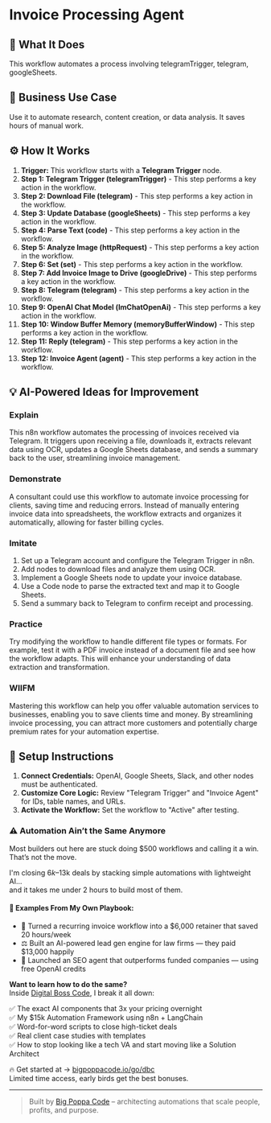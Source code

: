 # Invoice Processing Agent

## 🚀 What It Does
This workflow automates a process involving telegramTrigger, telegram, googleSheets.

## 💼 Business Use Case
Use it to automate research, content creation, or data analysis. It saves hours of manual work.

## ⚙️ How It Works
1.  **Trigger:** This workflow starts with a **Telegram Trigger** node.
2. **Step 1: Telegram Trigger (telegramTrigger)** - This step performs a key action in the workflow.
3. **Step 2: Download File (telegram)** - This step performs a key action in the workflow.
4. **Step 3: Update Database (googleSheets)** - This step performs a key action in the workflow.
5. **Step 4: Parse Text (code)** - This step performs a key action in the workflow.
6. **Step 5: Analyze Image (httpRequest)** - This step performs a key action in the workflow.
7. **Step 6: Set (set)** - This step performs a key action in the workflow.
8. **Step 7: Add Invoice Image to Drive (googleDrive)** - This step performs a key action in the workflow.
9. **Step 8: Telegram (telegram)** - This step performs a key action in the workflow.
10. **Step 9: OpenAI Chat Model (lmChatOpenAi)** - This step performs a key action in the workflow.
11. **Step 10: Window Buffer Memory (memoryBufferWindow)** - This step performs a key action in the workflow.
12. **Step 11: Reply (telegram)** - This step performs a key action in the workflow.
13. **Step 12: Invoice Agent (agent)** - This step performs a key action in the workflow.

## 💡 AI-Powered Ideas for Improvement
### Explain
This n8n workflow automates the processing of invoices received via Telegram. It triggers upon receiving a file, downloads it, extracts relevant data using OCR, updates a Google Sheets database, and sends a summary back to the user, streamlining invoice management.

### Demonstrate
A consultant could use this workflow to automate invoice processing for clients, saving time and reducing errors. Instead of manually entering invoice data into spreadsheets, the workflow extracts and organizes it automatically, allowing for faster billing cycles.

### Imitate
1. Set up a Telegram account and configure the Telegram Trigger in n8n.
2. Add nodes to download files and analyze them using OCR.
3. Implement a Google Sheets node to update your invoice database.
4. Use a Code node to parse the extracted text and map it to Google Sheets.
5. Send a summary back to Telegram to confirm receipt and processing.

### Practice
Try modifying the workflow to handle different file types or formats. For example, test it with a PDF invoice instead of a document file and see how the workflow adapts. This will enhance your understanding of data extraction and transformation.

### WIIFM
Mastering this workflow can help you offer valuable automation services to businesses, enabling you to save clients time and money. By streamlining invoice processing, you can attract more customers and potentially charge premium rates for your automation expertise.

## 🔧 Setup Instructions
1. **Connect Credentials:** OpenAI, Google Sheets, Slack, and other nodes must be authenticated.
2. **Customize Core Logic:** Review "Telegram Trigger" and "Invoice Agent" for IDs, table names, and URLs.
3. **Activate the Workflow:** Set the workflow to "Active" after testing.

### ⚠️ Automation Ain’t the Same Anymore

Most builders out here are stuck doing $500 workflows and calling it a win.  
That’s not the move.  

I'm closing $6k–$13k deals by stacking simple automations with lightweight AI...  
and it takes me under 2 hours to build most of them.

#### 🧠 Examples From My Own Playbook:
- 🔁 Turned a recurring invoice workflow into a $6,000 retainer that saved 20 hours/week  
- ⚖️ Built an AI-powered lead gen engine for law firms — they paid $13,000 happily  
- 🚀 Launched an SEO agent that outperforms funded companies — using free OpenAI credits  

**Want to learn how to do the same?**  
Inside [Digital Boss Code](https://bigpoppacode.io/go/dbc), I break it all down:

✅ The exact AI components that 3x your pricing overnight  
✅ My $15k Automation Framework using n8n + LangChain  
✅ Word-for-word scripts to close high-ticket deals  
✅ Real client case studies with templates  
✅ How to stop looking like a tech VA and start moving like a Solution Architect  

🔥 Get started at → [bigpoppacode.io/go/dbc](https://bigpoppacode.io/go/dbc)  
Limited time access, early birds get the best bonuses.

---
> Built by [Big Poppa Code](https://bigpoppacode.io) – architecting automations that scale people, profits, and purpose.
